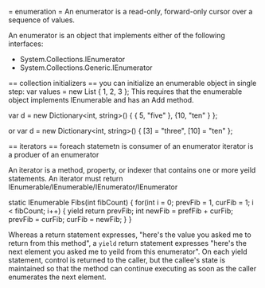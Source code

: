 = enumeration =
An enumerator is a read-only, forward-only cursor over a sequence of values.

An enumerator is an object that implements either of the following interfaces:
* System.Collections.IEnumerator
* System.Collections.Generic.IEnumerator<T>

== collection initializers ==
you can initialize an enumerable object in single step:
var values = new List<int> { 1, 2, 3 };
This requires that the enumerable object implements IEnumerable and has an Add method.

var d = new Dictionary<int, string>()
{
  { 5, "five" },
  {10, "ten" }
};

or
var d = new Dictionary<int, string>()
{
  [3] = "three",
  [10] = "ten"
};


== iterators ==
foreach statemetn is consumer of an enumerator
iterator is a produer of an enumerator


An iterator is a method, property, or indexer that contains one or more yeild statements. An iterator must return IEnumerable/IEnumerable<T>/IEnumerator/IEnumerator<T>

static IEnumerable<int> Fibs(int fibCount) {
  for(int i = 0; prevFib = 1, curFib = 1; i < fibCount; i++) {
    yield return prevFib;
    int newFib = prefFib + curFib;
    prevFib = curFib;
    curFib = newFib;
  }
}

Whereas a return statement expresses, "here's the value you asked me to return from this method", a `yield` return statement expresses "here's the next element you asked me to yeild from this enumerator". On each yield statement, control is returned to the caller, but the callee's state is maintained so that the method can continue executing as soon as the caller enumerates the next element.
